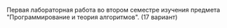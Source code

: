 Первая лабораторная работа во втором семестре изучения предмета "Программирование и теория алгоритмов". (17 вариант)
